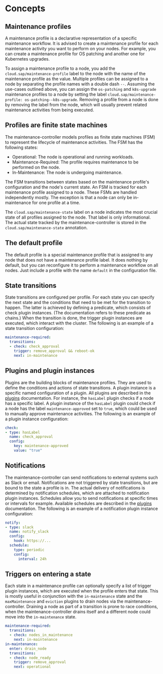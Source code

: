 # Concepts

## Maintenance profiles
A maintenance profile is a declarative representation of a specific maintenance workflow.
It is advised to create a maintenance profile for each maintenance activity you want to perform on your nodes.
For example, you can create a maintenance profile for OS patching and another one for Kubernetes upgrades.

To assign a maintenance profile to a node, you add the `cloud.sap/maintenance-profile` label to the node with the name of the maintenance profile as the value.
Multiple profiles can be assigned to a node by separating the profile names with a double dash `--`.
Assuming the use-cases outlined above, you can assign the `os-patching` and `k8s-upgrade` maintenance profiles to a node by setting the label `cloud.sap/maintenance-profile: os-patching--k8s-upgrade`.
Removing a profile from a node is done by removing the label from the node, which will usually prevent related maintenance activities from being executed.

## Profiles are finite state machines
The maintenance-controller models profiles as finite state machines (FSM) to represent the lifecycle of maintenance activities.
The FSM has the following states:
- Operational: The node is operational and running workloads.
- Maintenance-Required: The profile requires maintenance to be performed on the node.
- In-Maintenance: The node is undergoing maintenance.

The FSM transitions between states based on the maintenance profile's configuration and the node's current state.
An FSM is tracked for each maintenance profile assigned to a node.
These FSMs are handled independently mostly.
The exception is that a node can only be in-maintenance for one profile at a time.

The `cloud.sap/maintenance-state` label on a node indicates the most crucial state of all profiles assigned to the node.
That label is only informational.
The actual state tracked by the maintenance-controller is stored in the `cloud.sap/maintenance-state` annotation.

## The default profile
The default profile is a special maintenance profile that is assigned to any node that does not have a maintenance profile label.
It does nothing by default, but you can reconfigure it to perform a maintenance workflow on all nodes.
Just include a profile with the name `default` in the configuration file.

## State transitions
State transitions are configured per profile.
For each state you can specify the next state and the conditions that need to be met for the transition to happen.
The latter is achieved by defining a predicate, which consists of check plugin instances.
(The documentation refers to these predicate as chains.)
When the transition is done, the trigger plugin instances are executed, which interact with the cluster.
The following is an example of a state transition configuration:

```yaml
maintenance-required:
  transitions:
  - check: check_approval
    trigger: remove_approval && reboot-ok
    next: in-maintenance
```

## Plugins and plugin instances
Plugins are the building blocks of maintenance profiles.
They are used to define the conditions and actions of state transitions.
A plugin instance is a specific named configuration of a plugin.
All plugins are described in the [plugins](plugins.md) documentation.
For instance, the `hasLabel` plugin checks if a node has a specific label.
A plugin instance of the `hasLabel` plugin could check if a node has the label `maintenance-approved` set to `true`, which could be used to manually approve maintenance activities.
The following is an example of a plugin instance configuration:

```yaml
check:
- type: hasLabel
  name: check_approval
  config:
    key: maintenance-approved
    value: "true"
```

## Notifications
The maintenance-controller can send notifications to external systems such as Slack or email.
Notifications are not triggered by state transitions, but are bound to the state a profile is in.
The actual delivery of notifications is determined by notification schedules, which are attached to notification plugin instances.
Schedules allow you to send notifications at specific times or intervals for example.
Available schedules are described in the [plugins](plugins.md) documentation.
The following is an example of a notification plugin instance configuration:

```yaml
notify:
- type: slack
  name: notify_slack
  config:
    hook: https://...
  schedule:
    type: periodic
    config:
      interval: 24h
```

## Triggers on entering a state
Each state in a maintenance profile can optionally specify a list of trigger plugin instances, which are executed when the profile enters that state.
This is mostly useful in conjunction with the `in-maintenance` state and the `maxMaintenance` and `eviction` plugins to drain nodes via the maintenance-controller.
Draining a node as part of a transition is prone to race conditions, when the maintenance-controller drains itself and a different node could move into the `in-maintenance` state.

```yaml
maintenance-required:
  transitions:
  - check: nodes_in_maintenance
    next: in-maintenance
in-maintenance:
  enter: drain_node
  transitions:
  - check: node_ready
    trigger: remove_approval
    next: operational
```
